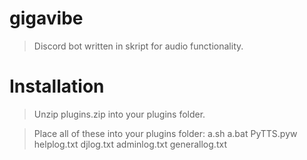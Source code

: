 # gigavibe
> Discord bot written in skript for audio functionality.

# Installation
> Unzip plugins.zip into your plugins folder.

> Place all of these into your plugins folder:
a.sh
a.bat
PyTTS.pyw
helplog.txt
djlog.txt
adminlog.txt
generallog.txt
	
	
	

